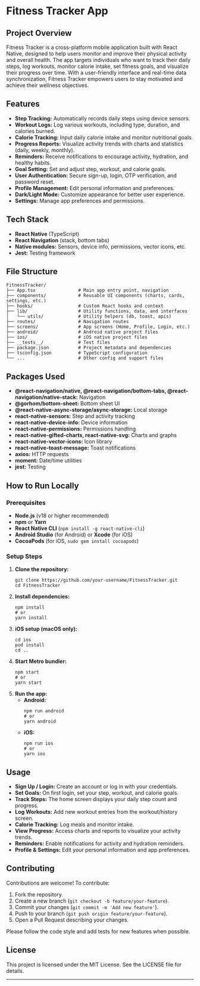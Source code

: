 # Fitness Tracker App

## Project Overview

Fitness Tracker is a cross-platform mobile application built with React Native, designed to help users monitor and improve their physical activity and overall health. The app targets individuals who want to track their daily steps, log workouts, monitor calorie intake, set fitness goals, and visualize their progress over time. With a user-friendly interface and real-time data synchronization, Fitness Tracker empowers users to stay motivated and achieve their wellness objectives.

## Features

- **Step Tracking:** Automatically records daily steps using device sensors.
- **Workout Logs:** Log various workouts, including type, duration, and calories burned.
- **Calorie Tracking:** Input daily calorie intake and monitor nutritional goals.
- **Progress Reports:** Visualize activity trends with charts and statistics (daily, weekly, monthly).
- **Reminders:** Receive notifications to encourage activity, hydration, and healthy habits.
- **Goal Setting:** Set and adjust step, workout, and calorie goals.
- **User Authentication:** Secure sign-up, login, OTP verification, and password reset.
- **Profile Management:** Edit personal information and preferences.
- **Dark/Light Mode:** Customize appearance for better user experience.
- **Settings:** Manage app preferences and permissions.

## Tech Stack

- **React Native** (TypeScript)
- **React Navigation** (stack, bottom tabs)
- **Native modules:** Sensors, device info, permissions, vector icons, etc.
- **Jest:** Testing framework

## File Structure

```
FitnessTracker/
├── App.tsx                # Main app entry point, navigation
├── components/            # Reusable UI components (charts, cards, settings, etc.)
├── hooks/                 # Custom React hooks and context
├── lib/                   # Utility functions, data, and interfaces
│   └── utils/             # Utility helpers (db, toast, apis)
├── routes/                # Navigation routes
├── screens/               # App screens (Home, Profile, Login, etc.)
├── android/               # Android native project files
├── ios/                   # iOS native project files
├── __tests__/             # Test files
├── package.json           # Project metadata and dependencies
├── tsconfig.json          # TypeScript configuration
└── ...                    # Other config and support files
```

## Packages Used

- **@react-navigation/native, @react-navigation/bottom-tabs, @react-navigation/native-stack:** Navigation
- **@gorhom/bottom-sheet:** Bottom sheet UI
- **@react-native-async-storage/async-storage:** Local storage
- **react-native-sensors:** Step and activity tracking
- **react-native-device-info:** Device information
- **react-native-permissions:** Permissions handling
- **react-native-gifted-charts, react-native-svg:** Charts and graphs
- **react-native-vector-icons:** Icon library
- **react-native-toast-message:** Toast notifications
- **axios:** HTTP requests
- **moment:** Date/time utilities
- **jest:** Testing

## How to Run Locally

### Prerequisites

- **Node.js** (v18 or higher recommended)
- **npm** or **Yarn**
- **React Native CLI** (`npm install -g react-native-cli`)
- **Android Studio** (for Android) or **Xcode** (for iOS)
- **CocoaPods** (for iOS, `sudo gem install cocoapods`)

### Setup Steps

1. **Clone the repository:**
   ```pwsh
   git clone https://github.com/your-username/FitnessTracker.git
   cd FitnessTracker
   ```
2. **Install dependencies:**
   ```pwsh
   npm install
   # or
   yarn install
   ```
3. **iOS setup (macOS only):**
   ```pwsh
   cd ios
   pod install
   cd ..
   ```
4. **Start Metro bundler:**
   ```pwsh
   npm start
   # or
   yarn start
   ```
5. **Run the app:**
   - **Android:**
     ```pwsh
     npm run android
     # or
     yarn android
     ```
   - **iOS:**
     ```pwsh
     npm run ios
     # or
     yarn ios
     ```

## Usage

- **Sign Up / Login:** Create an account or log in with your credentials.
- **Set Goals:** On first login, set your step, workout, and calorie goals.
- **Track Steps:** The home screen displays your daily step count and progress.
- **Log Workouts:** Add new workout entries from the workout/history screen.
- **Calorie Tracking:** Log meals and monitor intake.
- **View Progress:** Access charts and reports to visualize your activity trends.
- **Reminders:** Enable notifications for activity and hydration reminders.
- **Profile & Settings:** Edit your personal information and app preferences.

## Contributing

Contributions are welcome! To contribute:

1. Fork the repository.
2. Create a new branch (`git checkout -b feature/your-feature`).
3. Commit your changes (`git commit -m 'Add new feature'`).
4. Push to your branch (`git push origin feature/your-feature`).
5. Open a Pull Request describing your changes.

Please follow the code style and add tests for new features when possible.

## License

This project is licensed under the MIT License. See the LICENSE file for details.

---
